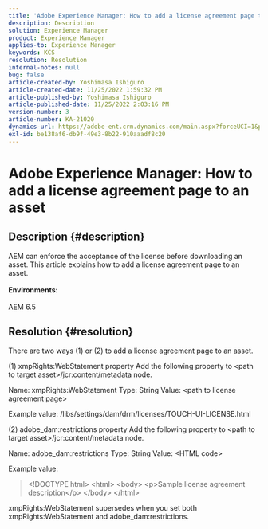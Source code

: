 ```yaml
---
title: 'Adobe Experience Manager: How to add a license agreement page to an asset'
description: Description
solution: Experience Manager
product: Experience Manager
applies-to: Experience Manager
keywords: KCS
resolution: Resolution
internal-notes: null
bug: false
article-created-by: Yoshimasa Ishiguro
article-created-date: 11/25/2022 1:59:32 PM
article-published-by: Yoshimasa Ishiguro
article-published-date: 11/25/2022 2:03:16 PM
version-number: 3
article-number: KA-21020
dynamics-url: https://adobe-ent.crm.dynamics.com/main.aspx?forceUCI=1&pagetype=entityrecord&etn=knowledgearticle&id=85b39b61-c96c-ed11-9561-6045bd006a22
exl-id: be138af6-db9f-49e3-8b22-910aaadf8c20
---
```

# Adobe Experience Manager: How to add a license agreement page to an asset

## Description {#description}

AEM can enforce the acceptance of the license before downloading an asset. This article explains how to add a license agreement page to an asset.<br><br><b>Environments:</b><br><br>AEM 6.5

## Resolution {#resolution}


There are two ways (1) or (2) to add a license agreement page to an asset.

(1) xmpRights:WebStatement property
Add the following property to &lt;path to target asset&gt;/jcr:content/metadata node.

Name: xmpRights:WebStatement
Type: String
Value: &lt;path to license agreement page&gt;

Example value: /libs/settings/dam/drm/licenses/TOUCH-UI-LICENSE.html

(2) adobe_dam:restrictions property
Add the following property to &lt;path to target asset&gt;/jcr:content/metadata node.

Name: adobe_dam:restrictions
Type: String
Value: &lt;HTML code&gt;

Example value:


> &lt;!DOCTYPE html&gt;
> &lt;html&gt;
> &lt;body&gt;
> &lt;p&gt;Sample license agreement description&lt;/p&gt;
> &lt;/body&gt;
> &lt;/html&gt;


xmpRights:WebStatement supersedes when you set both xmpRights:WebStatement and adobe_dam:restrictions.
